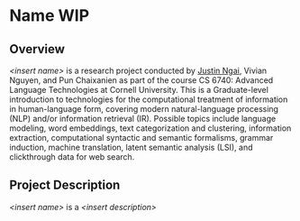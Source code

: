 # Name WIP
## Overview
*\<insert name\>* is a research project conducted by [Justin Ngai](https://justinngai.me/), Vivian Nguyen, and Pun Chaixanien as part of the course CS 6740: Advanced Language Technologies at Cornell University. This is a Graduate-level introduction to technologies for the computational treatment of information in human-language form, covering modern natural-language processing (NLP) and/or information retrieval (IR). Possible topics include language modeling, word embeddings, text categorization and clustering, information extraction, computational syntactic and semantic formalisms, grammar induction, machine translation, latent semantic analysis (LSI), and clickthrough data for web search.

## Project Description
*\<insert name\>*  is a *\<insert description\>* 
